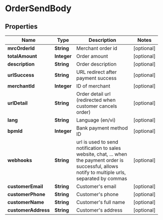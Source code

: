 # OrderSendBody

## Properties
Name | Type | Description | Notes
------------ | ------------- | ------------- | -------------
**mrcOrderId** | **String** | Merchant order id |  [optional]
**totalAmount** | **Integer** | Order amount |  [optional]
**description** | **String** | Order description |  [optional]
**urlSuccess** | **String** | URL redirect after payment success |  [optional]
**merchantId** | **Integer** | ID of merchant |  [optional]
**urlDetail** | **String** | Order detail url (redirected when customer cancels order) |  [optional]
**lang** | **String** | Language (en/vi) |  [optional]
**bpmId** | **Integer** | Bank payment method ID |  [optional]
**webhooks** | **String** | url is used to send notification to sales website, chat, ... when the payment order is successful, allows notify to multiple urls, separated by commas |  [optional]
**customerEmail** | **String** | Customer&#x27;s email |  [optional]
**customerPhone** | **String** | Customer&#x27;s phone |  [optional]
**customerName** | **String** | Customer&#x27;s full name |  [optional]
**customerAddress** | **String** | Customer&#x27;s address |  [optional]

